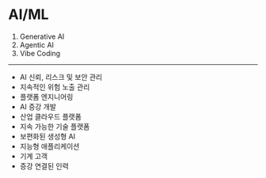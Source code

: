 # AI/ML

1. Generative AI
2. Agentic AI
3. Vibe Coding

---


- AI 신뢰, 리스크 및 보안 관리
- 지속적인 위험 노출 관리
- 플랫폼 엔지니어링
- AI 증강 개발
- 산업 클라우드 플랫폼
- 지속 가능한 기술 플랫폼
- 보편화된 생성형 AI
- 지능형 애플리케이션
- 기계 고객
- 증강 연결된 인력

